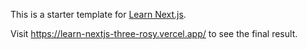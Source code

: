 This is a starter template for [Learn Next.js](https://nextjs.org/learn).

Visit https://learn-nextjs-three-rosy.vercel.app/ to see the final result.